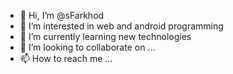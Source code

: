 - 👋 Hi, I’m @sFarkhod
- 👀 I’m interested in web and android programming
- 🌱 I’m currently learning new technologies
- 💞️ I’m looking to collaborate on ...
- 📫 How to reach me ...

<!---
sFarkhod/sFarkhod is a ✨ special ✨ repository because its `README.md` (this file) appears on your GitHub profile.
You can click the Preview link to take a look at your changes.
--->
